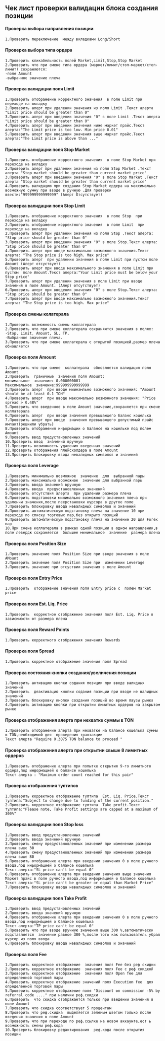 ##  Чек лист проверки валидации блока создания позиции



#### Проверка  выбора направления позиции
    1.Проверить переключение  между вкладками Long/Short

#### Проверка  выбора типа ордера
    1.Проверить кликабельность полей Market,Limit,Stop,Stop Market
    2.Проверить что при смене типа ордера (маркет/лимит/стоп-маркет/стоп-лимит) сохраняются:
    -поле Amount
    -выбранное значение плеча
#### Проверка  валидации поля Limit
    1.Проверить отображение корректного значения  в поле Limit при переходе на вкладку
    2.Проверить алерт при удалении значения из поля Limit .Текст алерта "Limit price should be greater than 0"
    3.Проверить алерт при введении значения "0" в поле Limit .Текст алерта "Limit price should be greater than 0"
    4.Проверить алерт при введении значения ниже маркет прайс.Текст алерта:"The Limit price is too low. Min price 0.01"
    5.Проверить алерт при введении значения выше маркет прайс.Текст алерта:"The Limit price is above than ..."
#### Проверка  валидации поля Stop Market
    1.Проверить отображение корректного значения  в поле Stop Market при переходе на вкладку
    2.Проверить алерт при удалении значения из поля Stop Market .Текст алерта "Stop market should be greater than current market price"
    3.Проверить алерт при введении значения "0" в поле Stop Market .Текст алерта "Stop market should be greater than current market price"
    4.Проверить валидацию при создании Stop Market ордера на максимально возможную сумму при вводе в ручную .Для проверки ввести:"999999999999999" (Алерт Отсутствует)
#### Проверка  валидации поля Stop Limit
    1.Проверить отображение корректного значения  в поле Stop  при переходе на вкладку
    2.Проверить отображение корректного значения  в поле Limit  при переходе на вкладку
    2.Проверить алерт при удалении значения из поля Stop .Текст алерта: "Stop price should be greater than 0"
    3.Проверить алерт при введении значения "0" в поле Stop.Текст алерта: "Stop price should be greater than 0"
    4.Проверить алерт при вводе максимально возможного значения.Текст  алерта: "The Stop price is too high. Max price"
    5.Проверить алерт  при удалении значения в поле Limit при пустом поле Amount (Алерт отсуствует)
    6.Проверить алерт при вводе максимального значения в поле Limit при пустом  поле Amount.Текст алерта:"Your Limit price must be below your Stop price"
    7.Проверить алерт при удалении значения в поле Limit при вводе  значения в поле Amount. (Алерт отсутствует)
    6.Проверить алерт при введении значения "0" в поле Stop.Текст алерта: "Stop price should be greater than 0"
    7.Проверить алерт при вводе максимально возможного значения.Текст  алерта: "The Stop price is too high. Max price"
#### Проверка  смены колатерала
    1.Проверить возможность смены коллатерала
    2.Проверить что при смене коллатерала сохраняются значения в полях:
    -Stop, Limit, Amount, SL, TP.
    -Выбранное значение плеча.
    3.Проверить что при смене коллатерала с открытой позицией,размер плеча обновляется
#### Проверка  поля Amount
    1.Проверить что при смене  коллатерала  обновляется валидация поля Amount
    2.Проверить  граничные  значения поля Amount:
    минимальное  значение: 0.000000001
    Максимальное  значение:999999999999999
    3.Проверить алерт  при вводе миинамльно возможного значения: "Amount should be at least 0.1 TON"
    4.Проверить алерт  при вводе максимально возможного значения: "Price spread > 0.48%"
    5.Проверить что введенное в поле Amount значение,сохраняется при смене коллатерала
    6.Проверить алерт  при вводе значения превышающего баланс кошелька
    7.Проверить алерт при вводе  значения превышающего допустимый прайс импакт(решиили убрать)
    8.Проверить отображения информации о балансе на кошельке под полем Amount
    9.Проверить ввод предустановленных значений
    10.Проверить ввод  значений вручную
    11.Проверить возможность удаления введенных значений
    12.Проверить отображения плейсхолдера в поле Amount
    13.Проверить блокировку ввода невалидных символов и значений
#### Проверка  поля Leverage
    1.Проверить минимально возможное  значение  для  выбранной пары
    2.Проверить максимально возможное  значение для выбранной пары
    3.Проверить ввода значений вручную
    4.Проверить ввода  предустановленных значений
    5.Проверить отсутствия алерта  при удалении размера плеча
    6.Проверить подстановки минимально возможного значения плеча при удалении значения,после пеерстановки курсора в другое поле
    7.Проверить блокировку ввода невалидных символов и значений 
    8.Проверить автоматическую подстановку плеча на значение 10 при переходе по списку торговых пар,без открытх позиций
    9.Проверить автоматическую подстановку плеча на значение 20 для Forex пар
    10.При смене коллатерала в рамках одной позиции в одном направлении,в поле левердж сохраняется  большее минимальное  значение  размера плеча
#### Проверка  поля Position Size
    1.Проверить значение поля Position Size при вводе значения в поле AMount
    2.Проверить значение поля Position Size при  изменении Leverage
    3.Проверить значение при отсуствии значения в поле Amount
#### Проверка  поля Entry Price 
    1.Проверить  отображение значения поля Entry price с  полем Market price
#### Проверка  поля Est. Liq. Price
    1.Проверить  корректное отображение значения поля Est. Liq. Price в зависимости от размера плеча
#### Проверка  поля Reward Points
    1.Проверить корректного отображения значения Rewards
#### Проверка  поля Spread
    1.Проверить корректное отображение значения поля Spread
#### Проверка  состояния  кнопки создания/увеличения позиции
    1.Проверить активацию кнопки содания позиции при вводе валидных значений
    2.Проверить  деактивацию кнопки содания позиции при вводе не валидных значений
    3.Проверить блокировку кнопки создания позиций во время паузы рынка
    4.Проверить активацию кнопки при открытии лимитных ордеров на закрытом рынке
#### Проверка  отображения алерта при нехватке  суммы  в TON
    1.Проверить отображение алерта при нехватке на балансе кошелька суммы в TON,необходимой для  проведения транзакции
    Текст алерта "Require 0.3075 TON balance to proceed "
#### Проверка  отображения алерта при открытии свыше 8 лимитных ордеров
    1.Проверить отображение алерта при попытке открытия 9-го лимитного ордера,под информацией о балансе кошелька
    Текст алерта : "Maximum order count reached for this pair"
#### Проверка  отображения тултипов
    1.Проверить корректное отображение тултипа  Est. Liq. Price.Текст тултипа:"Subject to change due to funding of the current position."
    2.Проверить корректное отображение тултипа  Take profit.Текст тултипа:"Please note, Take Profit settings are capped at a maximum of 300%"
#### Проверка  валидации поля Stop loss
    1.Проверить ввод предустановленных значений
    2.Проверить ввода значений вручную
    3.Проверить смену предустановленных значений при изменении размера плеча выше 30
    4.Проверить смену предустановленных значений при изменении размера плеча выше 80
    5.Проверить отображение алерта при введении значения 0 в поле ручного ввода,под информацией о балансе кошелька
    Текст алерта:"SL price can't be equal 0"
    6.Проверить отображение алерта при введении значения выще значения Маркет прайс в поле ручного ввода,под информацией о балансе кошелька
    Текст алерта:"SL price can't be greater or equal than Market Price"
    7.Проверить блокировку ввода невалидных символов и значений
#### Проверка  валидации поля Take  Profit
    1.Проверить ввод предустановленных значений
    2.Проверить ввода значений вручную
    4.Проверить отображение алерта при введении значения 0 в поле ручного ввода,под информацией о балансе кошелька
    Текст алерта:"TP price can't be equal 0"
    5.Проверить что при вводе вручную значения выше 300 %,автоматически подставляется  значение равное 300 %,после того как пользователь убрал курсор из поля ввода
    6.Проверить блокировку ввода невалидных символов и значений
#### Проверка  поля Fee
    1.Проверить корректное отображение  значения поля Fee без реф скидки
    2.Проверить корректное отображение  значения поля Fee с реф скидкой
    3.Проверить корректное отображение  значения поля Open fee для  определенной торговой пары
    4.Проверить корректное отображение значений поля Execution fee  для определенной торговой пары
    5.Проверить корректное отображение поля "Discount on commission -5% by referral code ...." при наличии реф.скидки
    6.Проверить  что скидка отображается только при введении значения в поле Amount
    7.Проверить что скидка соответствует 5 процентам
    8.Проверить что реф.скидка  выделяется зеленым цветом только после введения значения в поле Amount
    9.Проверить что при переходе по реф.ссылке на новом аккаунте,ест ь возможность смены реф.кода
    10.Проверить блокировку редактирования  реф.кода после открытия позиции
